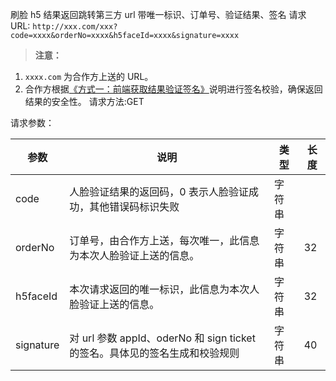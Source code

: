 刷脸 h5 结果返回跳转第三方 url 带唯一标识、订单号、验证结果、签名
请求 URL: `http://xxx.com/xxx?code=xxxx&orderNo=xxxx&h5faceId=xxxx&signature=xxxx`

>**注意：**
1. `xxxx.com` 为合作方上送的 URL。
2. 合作方根据[《方式一：前端获取结果验证签名》](http://tcecqpoc.fsphere.cn/document/product/295/10187?=cn)说明进行签名校验，确保返回结果的安全性。
请求方法:GET

请求参数：

| 参数 | 说明 |类型 |长度 | 
|---------|---------|---------|---------|
| code | 人脸验证结果的返回码，0 表示人脸验证成功，其他错误码标识失败 | 字符串 | |
| orderNo | 订单号，由合作方上送，每次唯一，此信息为本次人脸验证上送的信息。 | 字符串 | 32 |
| h5faceId | 本次请求返回的唯一标识，此信息为本次人脸验证上送的信息。 | 字符串 |32 |
| signature | 对 url 参数 appId、oderNo 和 sign ticket 的签名。具体见的签名生成和校验规则 | 字符串 |40 |
